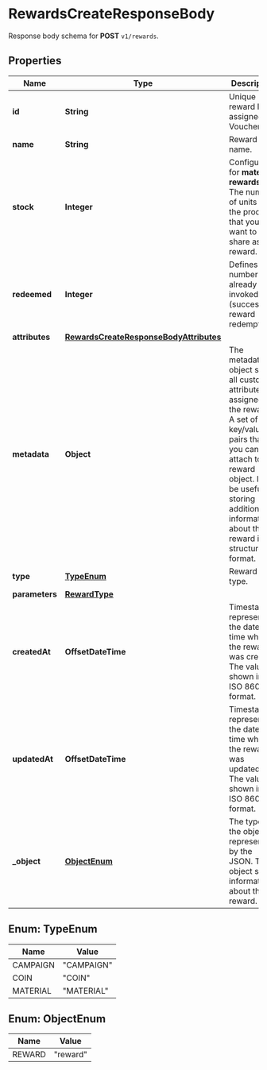 

# RewardsCreateResponseBody

Response body schema for **POST** `v1/rewards`.

## Properties

| Name | Type | Description |
|------------ | ------------- | ------------- |
|**id** | **String** | Unique reward ID, assigned by Voucherify. |
|**name** | **String** | Reward name. |
|**stock** | **Integer** | Configurable for **material rewards**. The number of units of the product that you want to share as reward. |
|**redeemed** | **Integer** | Defines the number of already invoked (successful) reward redemptions.  |
|**attributes** | [**RewardsCreateResponseBodyAttributes**](RewardsCreateResponseBodyAttributes.md) |  |
|**metadata** | **Object** | The metadata object stores all custom attributes assigned to the reward. A set of key/value pairs that you can attach to a reward object. It can be useful for storing additional information about the reward in a structured format. |
|**type** | [**TypeEnum**](#TypeEnum) | Reward type. |
|**parameters** | [**RewardType**](RewardType.md) |  |
|**createdAt** | **OffsetDateTime** | Timestamp representing the date and time when the reward was created. The value is shown in the ISO 8601 format. |
|**updatedAt** | **OffsetDateTime** | Timestamp representing the date and time when the reward was updated. The value is shown in the ISO 8601 format. |
|**_object** | [**ObjectEnum**](#ObjectEnum) | The type of the object represented by the JSON. This object stores information about the reward. |



## Enum: TypeEnum

| Name | Value |
|---- | -----|
| CAMPAIGN | &quot;CAMPAIGN&quot; |
| COIN | &quot;COIN&quot; |
| MATERIAL | &quot;MATERIAL&quot; |



## Enum: ObjectEnum

| Name | Value |
|---- | -----|
| REWARD | &quot;reward&quot; |



